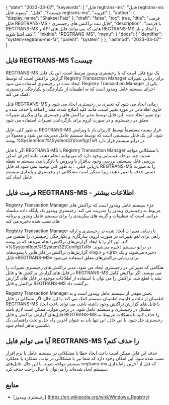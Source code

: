 {
  "date": "2023-03-07",
  "keywords": [
"فایل regtrans-ms",
"فایل regtrans-ms چیست؟",
"فایل",
"پسوند فایل regtrans-ms",
"افزونه"
],
  "author": {
    "display_name": "Shakeel Faiz"
},
  "draft": "false",
  "toc": true,
  "title": "فرمت فایل REGTRANS-MS - فایل ثبت تراکنش های رجیستری",
  "description": "با فرمت REGTRANS-MS و API هایی که می توانند فایل های REGTRANS-MS را ایجاد و باز کنند آشنا شوید.",
  "linktitle": "REGTRANS-MS",
  "menu": {
    "docs": {
      "identifier": "system-regtrans-ms-fa",
      "parent": "system"
}
},
  "lastmod": "2023-03-07"
}

## فایل REGTRANS-MS چیست؟

REGTRANS-MS یک نوع فایل است که با رجیستری ویندوز مرتبط است. این یک فایل گزارش تراکنش است که توسط Registry Transaction Manager برای ردیابی تغییرات ایجاد شده در رجیستری استفاده می شود. Registry Transaction Manager یکی از اجزای سیستم عامل ویندوز است که به اطمینان از یکپارچگی و یکپارچگی رجیستری کمک می کند.

فایل REGTRANS-MS زمانی ایجاد می شود که تغییری در رجیستری ایجاد می شود و حاوی اطلاعاتی در مورد تغییر است، مانند کلید اصلاح شده، مقدار اضافه یا حذف شده و نوع تغییر ایجاد شده. این فایل توسط مدیر تراکنش های رجیستری برای پیگیری تغییرات معلق در رجیستری و در صورت لزوم برای بازگرداندن تغییرات استفاده می شود.

به طور کلی، فایل REGTRANS-MS قرار نیست مستقیماً توسط کاربران باز یا ویرایش شود. این یک فایل سیستمی است که توسط سیستم عامل مدیریت می شود و معمولاً در پوشه %SystemRoot%\System32\Config\TxR در درایو سیستم قرار دارد.

اگر با فایل REGTRANS-MS یا Registry Transaction Manager با مشکلاتی مواجه شدید، چند مرحله عیب‌یابی وجود دارد که می‌توانید انجام دهید، مانند اجرای اسکن بررسی فایل سیستم، بررسی وجود بدافزار یا ویروس یا بازگرداندن سیستم به نقطه بازیابی قبلی. . به طور کلی توصیه نمی شود که فایل REGTRANS-MS را به صورت دستی حذف یا تغییر دهید، زیرا ممکن است مشکلاتی در رجیستری و پایداری سیستم عامل ایجاد کند.

## فرمت فایل REGTRANS-MS - اطلاعات بیشتر

Registry Transaction Manager جزء سیستم عامل ویندوز است که تراکنش های مربوط به رجیستری ویندوز را مدیریت می کند. رجیستری ویندوز یک پایگاه داده سلسله مراتبی است که تنظیمات و گزینه های پیکربندی را برای سیستم عامل ویندوز و برنامه های نصب شده ذخیره می کند.

Registry Transaction Manager با ردیابی تغییرات ایجاد شده در رجیستری و ارائه راهی برای لغو تغییرات در صورت لزوم، سازگاری و یکپارچگی رجیستری را تضمین می کند. این کار را با ایجاد گزارش‌های تراکنش انجام می‌دهد که در پوشه «%SystemRoot%\System32\Config\TxR» در درایو سیستم ذخیره می‌شوند. گزارش‌های تراکنش در فایل‌هایی با پسوندهای «log.» و «.jrs» ذخیره می‌شوند و یک فایل «REGTRANS-MS» برای ردیابی تراکنش‌های معلق استفاده می‌شود.

هنگامی که تغییراتی در رجیستری ایجاد می شود، مدیر تراکنش های رجیستری تغییرات را در فایل های گزارش تراکنش ها و فایل REGTRANS-MS می نویسد. اگر تراکنش کامل نشد یا قطع شد، تراکنش را می توان با استفاده از اطلاعات موجود در فایل های گزارش تراکنش و فایل REGTRANS-MS برگشت داد.

Registry Transaction Manager بخش مهمی از سیستم عامل ویندوز است و به اطمینان از ثبات و قابلیت اطمینان سیستم کمک می کند. با این حال، اگر مشکلی در فایل REGTRANS-MS یا فایل های گزارش تراکنش وجود داشته باشد، می تواند باعث ایجاد مشکل در رجیستری و سیستم عامل شود. در برخی موارد، ممکن است لازم باشد فایل‌های گزارش تراکنش و فایل REGTRANS-MS را حذف کنید تا مشکلات مربوط به رجیستری حل شود. با این حال، این تنها باید به عنوان آخرین راه حل و تحت راهنمایی یک تکنسین ماهر انجام شود.

## آیا می توانم فایل REGTRANS-MS را حذف کنم؟

حذف این فایل ممکن است باعث ایجاد خطا یا مشکلاتی در سیستم عامل یا نرم افزار نصب شده شود. این امکان وجود دارد که شما نیز با مشکلاتی در ثبات، عملکرد یا عملکرد سیستم مواجه شوید. با این حال، فایل‌های regtrans-ms که قبل از آخرین راه‌اندازی سیستم ایجاد شده‌اند را می‌توان با خیال راحت حذف کرد.

## منابع
* [رجیستری ویندوز] (https://en.wikipedia.org/wiki/Windows_Registry)


